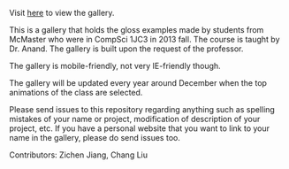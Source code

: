 Visit [here](http://zichenjiang.me/GlossGallery/) to view the gallery.

This is a gallery that holds the gloss examples made by students from McMaster who were in CompSci 1JC3 in 2013 fall.
The course is taught by Dr. Anand. The gallery is built upon the request of the professor.

The gallery is mobile-friendly, not very IE-friendly though.

The gallery will be updated every year around December when the top animations of the class are selected.

Please send issues to this repository regarding anything such as spelling mistakes of your name or project, modification of description of your project, etc.
If you have a personal website that you want to link to your name in the gallery, please do send issues too.

Contributors: Zichen Jiang, Chang Liu
